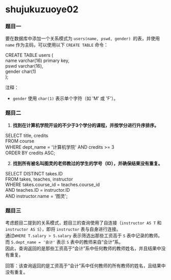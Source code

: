 # shujukuzuoye02
### 题目一

要在数据库中添加一个关系模式为 `users(name, pswd, gender) `的表，并使用 `name` 作为主码，可以使用以下 `CREATE TABLE` 命令：

CREATE TABLE users (  
     name          varchar(16)   primary key,  
     pswd          varchar(16),  
     gender        char(1)  
);

注释：
- `gender` 使用 `char(1)` 表示单个字符（如 'M' 或 'F'）。


### 题目二

1. **找到在计算机学院开设的不少于3个学分的课程，并按学分进行升序排序。**

SELECT title, credits  
FROM course  
WHERE dept_name = '计算机学院' AND credits >= 3  
ORDER BY credits ASC;


2. **找到所有被名叫图灵的老师教过的学生的学号（ID），并确保结果没有重复。**

SELECT DISTINCT takes.ID  
FROM takes, teaches, instructor  
WHERE takes.course_id = teaches.course_id  
AND teaches.ID = instructor.ID  
AND instructor.name = '图灵';


### 题目三

考虑题目二提到的关系模式，题目三的查询使用了自连接（`instructor AS T` 和 `instructor AS S`），即将 `instructor` 表与自身进行连接。  
通过`WHERE T.salary > S.salary` 表示筛选出那些工资高于 `S` 表中记录的教师。  
而 `S.dept_name = '会计'` 表示 `S` 表中的教师来自“会计”系。  
因此，查询返回的是那些工资高于“会计”系中任何教师的教师姓名，并且结果中没有重复。

  
回答：该查询返回的是工资高于“会计”系中任何教师的所有教师的姓名，且结果中没有重复。
